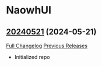 # NaowhUI

## [20240521](https://github.com/rootkit1337tv/NaowhUI_DFS4/tree/20240521) (2024-05-21)
[Full Changelog](https://github.com/rootkit1337tv/NaowhUI_DFS4/commits/20240521) [Previous Releases](https://github.com/rootkit1337tv/NaowhUI_DFS4/releases)

- Initialized repo  
